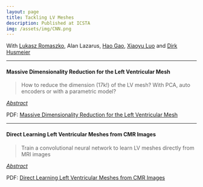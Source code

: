 ```yaml
---
layout: page
title: Tackling LV Meshes
description: Published at ICSTA
img: /assets/img/CNN.png
---
```


<script type="text/javascript">
 function showhide(id) {
    var e = document.getElementById(id);
    e.style.display = (e.style.display == 'block') ? 'none' : 'block';
 }
</script>
   
With [Lukasz Romaszko](https://scholar.google.com/citations?user=Kb0e7rkAAAAJ&hl=en), Alan Lazarus, [Hao Gao](https://www.gla.ac.uk/schools/mathematicsstatistics/staff/haogao/), [Xiaoyu Luo](https://www.maths.gla.ac.uk/~xl/) and [Dirk Husmeier](https://www.gla.ac.uk/schools/mathematicsstatistics/staff/dirkhusmeier/)


----

#### Massive Dimensionality Reduction for the Left Ventricular Mesh

> How to reduce the dimension (17k!) of the LV mesh? With PCA, auto encoders or with a parametric model?

<i class="fa fa-sticky-note" aria-hidden="true"></i> <a href="javascript:showhide('dimred')">_Abstract_</a>
<div id="dimred" style="display:none;">
<p>  <div style="font-size:0.85em; text-align: justify;">Statistical emulation is a promising approach for the translation of cardio-mechanical modelling into the clinical practice. However, a key challenge is to find a low-dimensional representation of the heart, or, for the specific purpose of diagnosing the risk of heart attacks, the left-ventricle of the heart. We consider the problem of dimensionality reduction of the left ventricular mesh, in which we investigate three classes of techniques: principal component analysis (PCA), deep learning (DL) methods based on auto-encoders, and a parametric model from the cardio-mechanical literature. Our finding is that PCA performs as well as the computationally more expensive DL methods, and both outperform the state-of-the-art parametric model.</div> </p>
</div>

<i class="fa fa-download fa-ld" aria-hidden="true"></i> PDF: <a class="page-link" href="{{ '/research/Romaszko, Lazarus, Gao, Borowska, Luo, Husmeier - Massive Dimensionality Reduction for the Left Ventricular Mesh.pdf' | prepend: site.baseurl | prepend: site.url }}">Massive Dimensionality Reduction for the Left Ventricular Mesh</a>


----

#### Direct Learning Left Ventricular Meshes from CMR Images

> Train a convolutional neural network to learn LV meshes directly from MRI images

<i class="fa fa-sticky-note" aria-hidden="true"></i> <a href="javascript:showhide('cnn')">_Abstract_</a>
<div id="cnn" style="display:none;">
<p>  <div style="font-size:0.85em; text-align: justify;">Biomechanical studies of the left ventricle (LV) typically rely on a mesh of finite element nodes for a discrete representation of the LV geometry, which is used in an approximate numerical solution of the cardio-mechanical equations based on finite-element discretisation. This is typically done by first manually annotating cardiovascular magnetic resonance (CMR) scans, second creating a preliminary mesh, third manually correcting the mesh to account for motion. The whole process requires specialist knowledge, is time consuming and prone to human error, which prohibits its common adoption in the clinics. We propose to overcome these shortcomings by applying statistical pattern recognition techniques to CMR images. In particular, we train a convolutional neural network (CNN) to predict the LVM via learning its principal component representation directly from CMR scans. As a useful side-product we obtain a low-dimensional representation of the LVM, which is of interest for surrogate models (emulators) of the myocardium constitutive models.</div> </p>
</div>

<i class="fa fa-download fa-ld" aria-hidden="true"></i> PDF: <a class="page-link" href="{{ '/research/Romaszko, Borowska, Lazarus, Gao, Luo, Husmeier - Direct Learning Left Ventricular Meshes from CMR Images.pdf' | prepend: site.baseurl | prepend: site.url }}">Direct Learning Left Ventricular Meshes from CMR Images</a>

